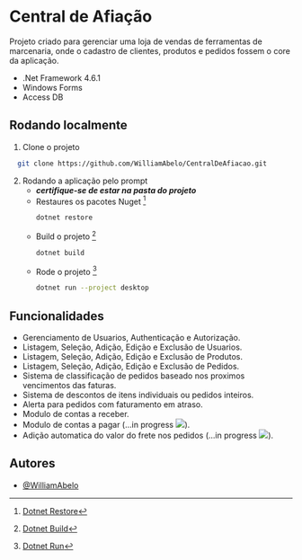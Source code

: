 
# Central de Afiação

Projeto criado para gerenciar uma loja de vendas de ferramentas de marcenaria, onde o cadastro de clientes, produtos e pedidos fossem o core da aplicação.
- .Net Framework 4.6.1
- Windows Forms
- Access DB


## Rodando localmente

1. Clone o projeto

```bash
  git clone https://github.com/WilliamAbelo/CentralDeAfiacao.git
```
2. Rodando a aplicação pelo prompt
    - ***certifique-se de estar na pasta do projeto***
    - Restaures os pacotes Nuget [^1]
        ```bash
        dotnet restore
        ```
    - Build o projeto [^2]
        ```bash
        dotnet build
        ```
    - Rode o projeto [^3]
        ```bash
        dotnet run --project desktop
        ```
   [^1]: [Dotnet Restore](https://learn.microsoft.com/en-us/dotnet/core/tools/dotnet-restore)

   [^2]: [Dotnet Build](https://learn.microsoft.com/en-us/dotnet/core/tools/dotnet-build)
    
   [^3]: [Dotnet Run](https://learn.microsoft.com/en-us/dotnet/core/tools/dotnet-run)



## Funcionalidades

- Gerenciamento de Usuarios, Authenticação e Autorização.
- Listagem, Seleção, Adição, Edição e Exclusão de Usuarios.
- Listagem, Seleção, Adição, Edição e Exclusão de Produtos.
- Listagem, Seleção, Adição, Edição e Exclusão de Pedidos.
- Sistema de classificação de pedidos baseado nos proximos vencimentos das faturas.
- Sistema de descontos de itens individuais ou pedidos inteiros.
- Alerta para pedidos com faturamento em atraso.
- Modulo de contas a receber.
- Modulo de contas a pagar (...in progress ![](https://geps.dev/progress/10)).
- Adição automatica do valor do frete nos pedidos (...in progress ![](https://geps.dev/progress/10)).


## Autores

- [@WilliamAbelo](https://github.com/WilliamAbelo)

